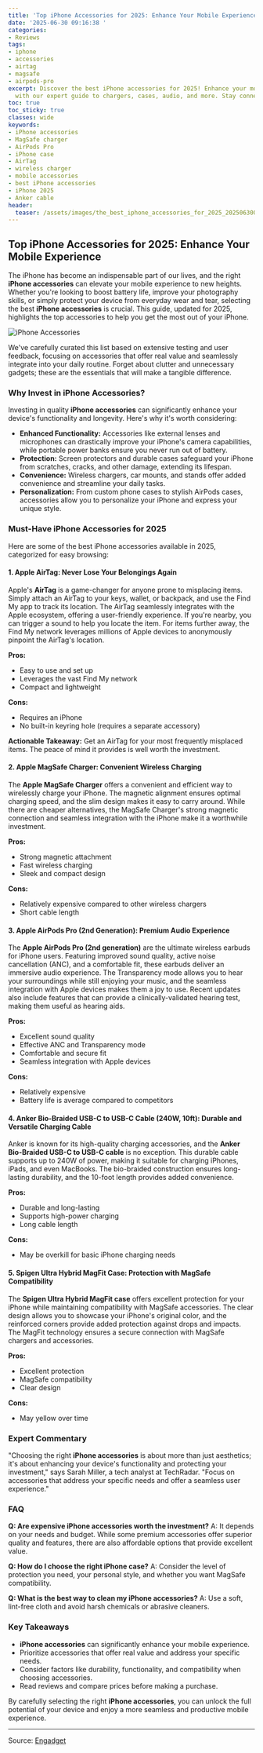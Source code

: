 ```yaml
---
title: 'Top iPhone Accessories for 2025: Enhance Your Mobile Experience'
date: '2025-06-30 09:16:38 '
categories:
- Reviews
tags:
- iphone
- accessories
- airtag
- magsafe
- airpods-pro
excerpt: Discover the best iPhone accessories for 2025! Enhance your mobile experience
  with our expert guide to chargers, cases, audio, and more. Stay connected!
toc: true
toc_sticky: true
classes: wide
keywords:
- iPhone accessories
- MagSafe charger
- AirPods Pro
- iPhone case
- AirTag
- wireless charger
- mobile accessories
- best iPhone accessories
- iPhone 2025
- Anker cable
header:
  teaser: /assets/images/the_best_iphone_accessories_for_2025_20250630091638.jpg
---
```


## Top iPhone Accessories for 2025: Enhance Your Mobile Experience

The iPhone has become an indispensable part of our lives, and the right **iPhone accessories** can elevate your mobile experience to new heights. Whether you're looking to boost battery life, improve your photography skills, or simply protect your device from everyday wear and tear, selecting the best **iPhone accessories** is crucial. This guide, updated for 2025, highlights the top accessories to help you get the most out of your iPhone.

![iPhone Accessories](https://o.aolcdn.com/images/dims?image_uri=https%3A%2F%2Fs.yimg.com%2Fos%2Fcreatr-uploaded-images%2F2024-12%2F9acef080-bb91-11ef-bdef-cd71a359f60c&resize=1400%2C787&client=19f2b5e49a271b2bde77&signature=e7bf73349a4d441aa5b98c9f5abf91bb213aef22)

We've carefully curated this list based on extensive testing and user feedback, focusing on accessories that offer real value and seamlessly integrate into your daily routine. Forget about clutter and unnecessary gadgets; these are the essentials that will make a tangible difference.

### Why Invest in iPhone Accessories?

Investing in quality **iPhone accessories** can significantly enhance your device's functionality and longevity. Here's why it's worth considering:

*   **Enhanced Functionality:** Accessories like external lenses and microphones can drastically improve your iPhone's camera capabilities, while portable power banks ensure you never run out of battery.
*   **Protection:** Screen protectors and durable cases safeguard your iPhone from scratches, cracks, and other damage, extending its lifespan.
*   **Convenience:** Wireless chargers, car mounts, and stands offer added convenience and streamline your daily tasks.
*   **Personalization:** From custom phone cases to stylish AirPods cases, accessories allow you to personalize your iPhone and express your unique style.

### Must-Have iPhone Accessories for 2025

Here are some of the best iPhone accessories available in 2025, categorized for easy browsing:

#### 1. Apple AirTag: Never Lose Your Belongings Again

Apple's **AirTag** is a game-changer for anyone prone to misplacing items. Simply attach an AirTag to your keys, wallet, or backpack, and use the Find My app to track its location. The AirTag seamlessly integrates with the Apple ecosystem, offering a user-friendly experience. If you're nearby, you can trigger a sound to help you locate the item. For items further away, the Find My network leverages millions of Apple devices to anonymously pinpoint the AirTag's location.

**Pros:**

*   Easy to use and set up
*   Leverages the vast Find My network
*   Compact and lightweight

**Cons:**

*   Requires an iPhone
*   No built-in keyring hole (requires a separate accessory)

**Actionable Takeaway:** Get an AirTag for your most frequently misplaced items. The peace of mind it provides is well worth the investment.

#### 2. Apple MagSafe Charger: Convenient Wireless Charging

The **Apple MagSafe Charger** offers a convenient and efficient way to wirelessly charge your iPhone. The magnetic alignment ensures optimal charging speed, and the slim design makes it easy to carry around. While there are cheaper alternatives, the MagSafe Charger's strong magnetic connection and seamless integration with the iPhone make it a worthwhile investment.

**Pros:**

*   Strong magnetic attachment
*   Fast wireless charging
*   Sleek and compact design

**Cons:**

*   Relatively expensive compared to other wireless chargers
*   Short cable length

#### 3. Apple AirPods Pro (2nd Generation): Premium Audio Experience

The **Apple AirPods Pro (2nd generation)** are the ultimate wireless earbuds for iPhone users. Featuring improved sound quality, active noise cancellation (ANC), and a comfortable fit, these earbuds deliver an immersive audio experience. The Transparency mode allows you to hear your surroundings while still enjoying your music, and the seamless integration with Apple devices makes them a joy to use. Recent updates also include features that can provide a clinically-validated hearing test, making them useful as hearing aids.

**Pros:**

*   Excellent sound quality
*   Effective ANC and Transparency mode
*   Comfortable and secure fit
*   Seamless integration with Apple devices

**Cons:**

*   Relatively expensive
*   Battery life is average compared to competitors

#### 4. Anker Bio-Braided USB-C to USB-C Cable (240W, 10ft): Durable and Versatile Charging Cable

Anker is known for its high-quality charging accessories, and the **Anker Bio-Braided USB-C to USB-C cable** is no exception. This durable cable supports up to 240W of power, making it suitable for charging iPhones, iPads, and even MacBooks. The bio-braided construction ensures long-lasting durability, and the 10-foot length provides added convenience.

**Pros:**

*   Durable and long-lasting
*   Supports high-power charging
*   Long cable length

**Cons:**

*   May be overkill for basic iPhone charging needs

#### 5. Spigen Ultra Hybrid MagFit Case: Protection with MagSafe Compatibility

The **Spigen Ultra Hybrid MagFit case** offers excellent protection for your iPhone while maintaining compatibility with MagSafe accessories. The clear design allows you to showcase your iPhone's original color, and the reinforced corners provide added protection against drops and impacts. The MagFit technology ensures a secure connection with MagSafe chargers and accessories.

**Pros:**

*   Excellent protection
*   MagSafe compatibility
*   Clear design

**Cons:**

*   May yellow over time

### Expert Commentary

"Choosing the right **iPhone accessories** is about more than just aesthetics; it's about enhancing your device's functionality and protecting your investment," says Sarah Miller, a tech analyst at TechRadar. "Focus on accessories that address your specific needs and offer a seamless user experience."

### FAQ

**Q: Are expensive iPhone accessories worth the investment?**
A: It depends on your needs and budget. While some premium accessories offer superior quality and features, there are also affordable options that provide excellent value.

**Q: How do I choose the right iPhone case?**
A: Consider the level of protection you need, your personal style, and whether you want MagSafe compatibility.

**Q: What is the best way to clean my iPhone accessories?**
A: Use a soft, lint-free cloth and avoid harsh chemicals or abrasive cleaners.

### Key Takeaways

*   **iPhone accessories** can significantly enhance your mobile experience.
*   Prioritize accessories that offer real value and address your specific needs.
*   Consider factors like durability, functionality, and compatibility when choosing accessories.
*   Read reviews and compare prices before making a purchase.

By carefully selecting the right **iPhone accessories**, you can unlock the full potential of your device and enjoy a more seamless and productive mobile experience.

---

Source: [Engadget](https://www.engadget.com/computing/accessories/best-iphone-accessories-140022449.html?src=rss)